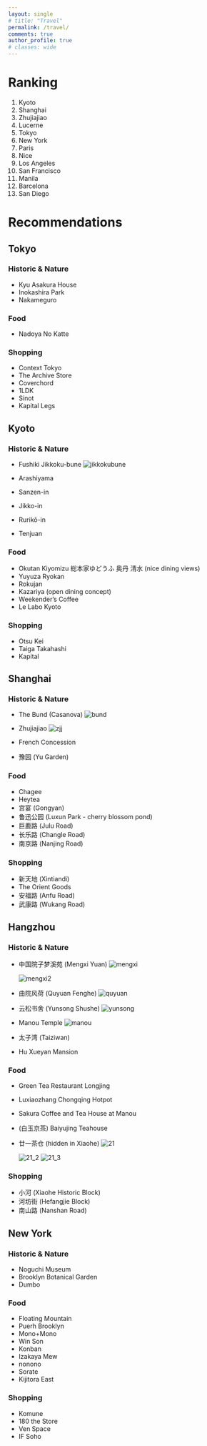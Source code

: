```yaml
---
layout: single
# title: "Travel"
permalink: /travel/
comments: true
author_profile: true
# classes: wide
---
```


# Ranking 

1. Kyoto
2. Shanghai
3. Zhujiajiao
4. Lucerne
5. Tokyo
6. New York
7. Paris
8. Nice
9. Los Angeles
10. San Francisco
11. Manila
12. Barcelona
13. San Diego

# Recommendations

## Tokyo

### Historic & Nature
- Kyu Asakura House
- Inokashira Park
- Nakameguro

### Food
- Nadoya No Katte

### Shopping
- Context Tokyo
- The Archive Store
- Coverchord
- 1LDK
- Sinot
- Kapital Legs

## Kyoto

### Historic & Nature
- Fushiki Jikkoku-bune
  <img src="../assets/images/jikkokubune.JPG" alt="jikkokubune" style="max-width: 75%; height: auto;">

- Arashiyama
- Sanzen-in
- Jikko-in
- Rurikō-in 
- Tenjuan

### Food
- Okutan Kiyomizu 総本家ゆどうふ 奥丹 清水 (nice dining views)
- Yuyuza Ryokan
- Rokujan
- Kazariya (open dining concept)
- Weekender’s Coffee
- Le Labo Kyoto

### Shopping
- Otsu Kei
- Taiga Takahashi
- Kapital

## Shanghai

### Historic & Nature
- The Bund (Casanova)
  <img src="../assets/images/bund.JPG" alt="bund" style="max-width: 75%; height: auto;">

- Zhujiajiao
  <img src="../assets/images/zjj.JPG" alt="zjj" style="max-width: 75%; height: auto;">

- French Concession
- 豫园 (Yu Garden)

### Food
- Chagee
- Heytea
- 宫宴 (Gongyan)
- 鲁迅公园 (Luxun Park - cherry blossom pond)
- 巨鹿路 (Julu Road)
- 长乐路 (Changle Road)
- 南京路 (Nanjing Road)

### Shopping
- 新天地 (Xintiandi)
- The Orient Goods
- 安福路 (Anfu Road)
- 武康路 (Wukang Road)


## Hangzhou

### Historic & Nature
- 中国院子梦溪苑 (Mengxi Yuan)
  <img src="../assets/images/mengxi.JPG" alt="mengxi" style="max-width: 75%; height: auto;">
  
  <img src="../assets/images/mengxi2.JPG" alt="mengxi2" style="max-width: 75%; height: auto;">

- 曲院风荷 (Quyuan Fenghe)
  <img src="../assets/images/quyuan_fenghe.JPG" alt="quyuan" style="max-width: 75%; height: auto;">

- 云松书舍 (Yunsong Shushe)
  <img src="../assets/images/yunsong.JPG" alt="yunsong" style="max-width: 75%; height: auto;">

- Manou Temple
  <img src="../assets/images/manou.JPG" alt="manou" style="max-width: 75%; height: auto;">
  
- 太子湾 (Taiziwan)
- Hu Xueyan Mansion

### Food
- Green Tea Restaurant Longjing
- Luxiaozhang Chongqing Hotpot
- Sakura Coffee and Tea House at Manou
- (白玉京茶) Baiyujing Teahouse
- 廿一茶仓 (hidden in Xiaohe)
  <img src="../assets/images/21.JPG" alt="21" style="max-width: 75%; height: auto;">
  
  <img src="../assets/images/21_2.JPG" alt="21_2" style="max-width: 75%; height: auto;">
  
  <img src="../assets/images/21_3.JPG" alt="21_3" style="max-width: 75%; height: auto;">

### Shopping
- 小河 (Xiaohe Historic Block)
- 河坊街 (Hefangjie Block)
- 南山路 (Nanshan Road)

## New York

### Historic & Nature
- Noguchi Museum
- Brooklyn Botanical Garden
- Dumbo

### Food
- Floating Mountain
- Puerh Brooklyn
- Mono+Mono
- Win Son
- Konban
- Izakaya Mew
- nonono
- Sorate
- Kijitora East

### Shopping
- Komune
- 180 the Store
- Ven Space
- IF Soho
